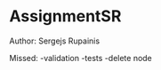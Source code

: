 AssignmentSR
============
Author: Sergejs Rupainis

Missed:
    -validation
    -tests
    -delete node
